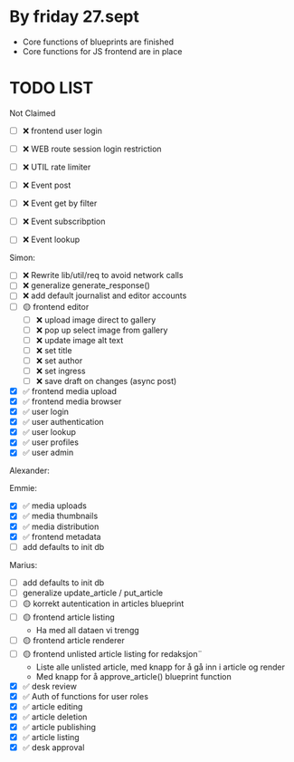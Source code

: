 # By friday 27.sept

- Core functions of blueprints are finished
- Core functions for JS frontend are in place

# TODO LIST

Not Claimed
- [ ] ❌ frontend user login
- [ ] ❌ WEB route session login restriction
- [ ] ❌ UTIL rate limiter
- [ ] ❌ Event post
- [ ] ❌ Event get by filter
- [ ] ❌ Event subscribption
- [ ] ❌ Event lookup


Simon:
- [ ] ❌ Rewrite lib/util/req to avoid network calls
- [ ] ❌ generalize generate_response()
- [ ] ❌ add default journalist and editor accounts
- [ ] 🟡 frontend editor
  - [ ] ❌ upload image direct to gallery
  - [ ] ❌ pop up select image from gallery
  - [ ] ❌ update image alt text
  - [ ] ❌ set title
  - [ ] ❌ set author
  - [ ] ❌ set ingress
  - [ ] ❌ save draft on changes (async post)
- [x] ✅ frontend media upload
- [x] ✅ frontend media browser
- [x] ✅ user login
- [x] ✅ user authentication
- [x] ✅ user lookup
- [x] ✅ user profiles
- [x] ✅ user admin

Alexander:

Emmie:
- [x] ✅ media uploads
- [x] ✅ media thumbnails
- [x] ✅ media distribution
- [x] ✅ frontend metadata
- [ ] add defaults to init db

Marius:
- [ ] add defaults to init db
- [ ] generalize update_article / put_article
- [ ] 🟡 korrekt autentication in articles blueprint
- [ ] 🟡 frontend article listing
  - Ha med all dataen vi trengg
- [ ] 🟡 frontend article renderer
- [ ] 🟡 frontend unlisted article listing for redaksjon¨
  - Liste alle unlisted article, med knapp for å gå inn i article og render
  - Med knapp for å approve_article() blueprint function
- [x] ✅ desk review
- [x] ✅ Auth of functions for user roles
- [x] ✅ article editing
- [x] ✅ article deletion
- [x] ✅ article publishing
- [x] ✅ article listing
- [x] ✅ desk approval
